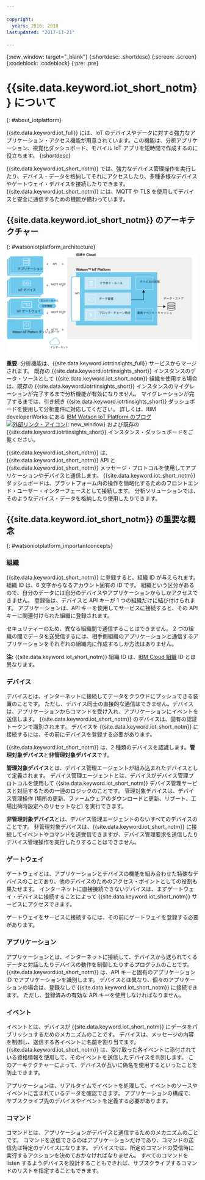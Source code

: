 ```yaml
---

copyright:
  years: 2016, 2018
lastupdated: "2017-11-21"

---
```


{:new_window: target="\_blank"}
{:shortdesc: .shortdesc}
{:screen: .screen}
{:codeblock: .codeblock}
{:pre: .pre}

# {{site.data.keyword.iot_short_notm}} について
{: #about_iotplatform}

{{site.data.keyword.iot_full}} には、IoT のデバイスやデータに対する強力なアプリケーション・アクセス機能が用意されています。この機能は、分析アプリケーション、視覚化ダッシュボード、モバイル IoT アプリを短時間で作成するのに役立ちます。
{:shortdesc}

{{site.data.keyword.iot_short_notm}} では、強力なデバイス管理操作を実行したり、デバイス・データを格納してそれにアクセスしたり、多種多様なデバイスやゲートウェイ・デバイスを接続したりできます。 {{site.data.keyword.iot_short_notm}} には、MQTT や TLS を使用してデバイスと安全に通信するための機能が備わっています。

## {{site.data.keyword.iot_short_notm}} のアーキテクチャー
{: #watsoniotplatform_architecture}
![IBM Watson IoT Platform のアーキテクチャー](images/architecture_platform_2.svg "IBM Watson IoT Platform のアーキテクチャー")

**重要:** 分析機能は、{{site.data.keyword.iotrtinsights_full}} サービスからマージされます。 既存の {{site.data.keyword.iotrtinsights_short}} インスタンスのデータ・ソースとして {{site.data.keyword.iot_short_notm}} 組織を使用する場合は、既存の {{site.data.keyword.iotrtinsights_short}} インスタンスのマイグレーションが完了するまで分析機能が有効になりません。 マイグレーションが完了するまでは、引き続き {{site.data.keyword.iotrtinsights_short}} ダッシュボードを使用して分析要件に対応してください。 詳しくは、IBM developerWorks にある [IBM Watson IoT Platform のブログ ![外部リンク・アイコン](../../icons/launch-glyph.svg "外部リンク・アイコン")](https://developer.ibm.com/iotplatform/2016/04/28/iot-real-time-insights-and-watson-iot-platform-a-match-made-in-heaven/){: new_window} および既存の {{site.data.keyword.iotrtinsights_short}} インスタンス・ダッシュボードをご覧ください。  

{{site.data.keyword.iot_short_notm}} は、{{site.data.keyword.iot_short_notm}} API と {{site.data.keyword.iot_short_notm}} メッセージ・プロトコルを使用してアプリケーションやデバイスと通信します。 {{site.data.keyword.iot_short_notm}} ダッシュボードは、プラットフォーム内の操作を簡略化するためのフロントエンド・ユーザー・インターフェースとして接続します。 分析ソリューションでは、そのようなデバイス・データを格納したり使用したりできます。

## {{site.data.keyword.iot_short_notm}} の重要な概念
{: #watsoniotplatform_importantconcepts}

### 組織

{{site.data.keyword.iot_short_notm}} に登録すると、組織 ID が与えられます。 組織 ID は、6 文字からなるアカウント固有の ID です。 組織という区分があるので、自分のデータには自分のデバイスやアプリケーションからしかアクセスできません。 登録後は、デバイスと API キーが 1 つの組織だけに結び付けられます。 アプリケーションは、API キーを使用してサービスに接続すると、その API キーに関連付けられた組織に登録されます。

セキュリティーのため、異なる組織間で通信することはできません。 2 つの組織の間でデータを送受信するには、相手側組織のアプリケーションと通信するアプリケーションをそれぞれの組織内に作成するしか方法はありません。

**注:** {{site.data.keyword.iot_short_notm}} 組織 ID は、[IBM Cloud 組織](../../docs/admin/orgs_spaces.html#orginfo) ID とは異なります。

### デバイス

デバイスとは、インターネットに接続してデータをクラウドにプッシュできる装置のことです。 ただし、デバイス同士の直接的な通信はできません。デバイスは、アプリケーションからコマンドを受け入れ、アプリケーションにイベントを送信します。 {{site.data.keyword.iot_short_notm}} のデバイスは、固有の認証トークンで識別されます。 デバイスを {{site.data.keyword.iot_short_notm}} に接続するには、その前にデバイスを登録する必要があります。

{{site.data.keyword.iot_short_notm}} は、2 種類のデバイスを認識します。**管理対象デバイス**と**非管理対象デバイス**です。

**管理対象デバイス**とは、デバイス管理エージェントが組み込まれたデバイスとして定義されます。 デバイス管理エージェントとは、デバイスがデバイス管理プロトコルを使用して {{site.data.keyword.iot_short_notm}} デバイス管理サービスと対話するための一連のロジックのことです。 管理対象デバイスは、デバイス管理操作 (場所の更新、ファームウェアのダウンロードと更新、リブート、工場出荷時設定へのリセットなど) を実行できます。

**非管理対象デバイス**とは、デバイス管理エージェントのないすべてのデバイスのことです。 非管理対象デバイスは、{{site.data.keyword.iot_short_notm}} に接続してイベントやコマンドを送受信できますが、デバイス管理要求を送信したりデバイス管理操作を実行したりすることはできません。

### ゲートウェイ

ゲートウェイとは、アプリケーションとデバイスの機能を組み合わせた特殊なデバイスのことであり、他のデバイスのためのアクセス・ポイントとしての役割も果たせます。 インターネットに直接接続できないデバイスは、まずゲートウェイ・デバイスに接続することによって {{site.data.keyword.iot_short_notm}} サービスにアクセスできます。

ゲートウェイをサービスに接続するには、その前にゲートウェイを登録する必要があります。

### アプリケーション

アプリケーションとは、インターネットに接続して、デバイスから送られてくるデータと対話したりデバイスの動作を制御したりするプログラムのことです。 {{site.data.keyword.iot_short_notm}} は、API キーと固有のアプリケーション ID でアプリケーションを識別します。 デバイスとは異なり、個々のアプリケーションの場合は、登録なしで {{site.data.keyword.iot_short_notm}} に接続できます。 ただし、登録済みの有効な API キーを使用しなければなりません。

### イベント

イベントとは、デバイスが {{site.data.keyword.iot_short_notm}} にデータをパブリッシュするためのメカニズムのことです。 デバイスは、メッセージの内容を制御し、送信する各イベントに名前を割り当てます。 {{site.data.keyword.iot_short_notm}} は、受け取った各イベントに添付されている資格情報を使用して、そのイベントを送信したデバイスを判別します。 このアーキテクチャーによって、デバイスが互いに偽名を使用するといったことを防止できます。

アプリケーションは、リアルタイムでイベントを処理して、イベントのソースやイベントに含まれているデータを確認できます。 アプリケーションの構成で、サブスクライブ先のデバイスやイベントを定義する必要があります。

### コマンド

コマンドとは、アプリケーションがデバイスと通信するためのメカニズムのことです。 コマンドを送信できるのはアプリケーションだけであり、コマンドの送信先は特定のデバイスになります。 デバイスでは、所定のコマンドの受信時に実行するアクションを決めておかなければなりません。 すべてのコマンドを listen するようデバイスを設計することもできれば、サブスクライブするコマンドのリストを指定することもできます。
